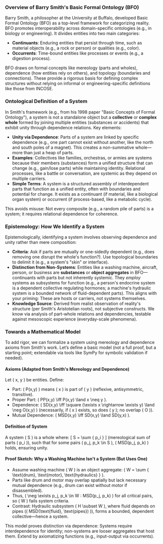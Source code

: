### Overview of Barry Smith's Basic Formal Ontology (BFO)

Barry Smith, a philosopher at the University at Buffalo, developed Basic Formal Ontology (BFO) as a top-level framework for categorizing reality. BFO promotes interoperability across domain-specific ontologies (e.g., in biology or engineering). It divides entities into two main categories:
- **Continuants**: Enduring entities that persist through time, such as material objects (e.g., a rock or person) or qualities (e.g., color).
- **Occurrents**: Time-bound entities like processes or events (e.g., a digestion process).

BFO draws on formal concepts like mereology (parts and wholes), dependence (how entities rely on others), and topology (boundaries and connections). These provide a rigorous basis for defining complex structures without relying on informal or engineering-specific definitions like those from INCOSE.

### Ontological Definition of a System

In Smith's framework (e.g., from his 1998 paper "Basic Concepts of Formal Ontology"), a system is not a standalone object but a **collective** or **complex whole** formed by joining multiple entities (substances or accidents) that exhibit unity through dependence relations. Key elements:
- **Unity via Dependence**: Parts of a system are linked by specific dependence (e.g., one part cannot exist without another, like the north and south poles of a magnet). This creates a non-summative whole—more than just a heap of parts.
- **Examples**: Collectives like families, orchestras, or armies are systems because their members (substances) form a unified structure that can change (e.g., gain/lose parts) while maintaining identity. Relational processes, like a battle or conversation, are systemic as they depend on multiple carriers.
- **Simple Terms**: A system is a structured assembly of interdependent parts that function as a unified entity, often with boundaries and potential for change. It exists as a continuant (if material, like a biological organ system) or occurrent (if process-based, like a metabolic cycle).

This avoids misuse: Not every composite (e.g., a random pile of parts) is a system; it requires relational dependence for coherence.

### Epistemology: How We Identify a System

Epistemologically, identifying a system involves observing dependence and unity rather than mere composition:
- **Criteria**: Ask if parts are mutually or one-sidedly dependent (e.g., does removing one disrupt the whole's function?). Use topological boundaries to delimit it (e.g., a system's "skin" or interface).
- **Distinction from Non-Systems**: Entities like a washing machine, aircraft, person, or business are **substances** or **object aggregates** in BFO—continuants with parts but not inherently systemic. They *employ* systems as subsystems for function (e.g., a person's endocrine system is a dependent collective regulating hormones; a machine's hydraulic system is a bounded network of fluid-dependent parts). This aligns with your priming: These are hosts or carriers, not systems themselves.
- **Knowledge Source**: Derived from realist observation of reality's structure (per Smith's Aristotelian roots), not subjective constructs. We know via analysis of part-whole relations and dependencies, testable against mesoscopic experience (everyday-scale phenomena).

### Towards a Mathematical Model

To add rigor, we can formalize a system using mereology and dependence axioms from Smith's work. Let’s define a basic model (not a full proof, but a starting point; extendable via tools like SymPy for symbolic validation if needed).

#### Axioms (Adapted from Smith's Mereology and Dependence)
Let \( x, y \) be entities. Define:
- Part: \( P(x,y) \) means \( x \) is part of \( y \) (reflexive, antisymmetric, transitive).
- Proper Part: \( PP(x,y) \iff P(x,y) \land x \neq y \).
- Dependence: \( SD(x,y) \iff \square (\exists x \rightarrow \exists y) \land \neg O(x,y) \) (necessarily, if \( x \) exists, so does \( y \); no overlap \( O \)).
- Mutual Dependence: \( MSD(x,y) \iff SD(x,y) \land SD(y,x) \).

#### Definition of System
A system \( S \) is a whole where:
\[ S = \sum \{ p_i \} \] (mereological sum of parts \( p_i \)),
such that for some pairs \( p_j, p_k \in S \), \( MSD(p_j, p_k) \) holds, ensuring unity.

#### Proof Sketch: Why a Washing Machine Isn't a System (But Uses One)
- Assume washing machine \( W \) is an object aggregate: \( W = \sum \{ \text{drum}, \text{motor}, \text{hydraulics} \} \).
- Parts like drum and motor may overlap spatially but lack necessary mutual dependence (e.g., drum can exist without motor if disassembled).
- Thus, \( \neg \exists p_j, p_k \in W : MSD(p_j, p_k) \) for all critical pairs, so \( W \) fails system criteria.
- Contrast: Hydraulic subsystem \( H \subset W \), where fluid depends on pipes (\( MSD(\text{fluid}, \text{pipes}) \)), forms a bounded, dependent collective—hence a system.

This model proves distinction via dependence: Systems require interdependence for identity; non-systems are looser aggregates that host them. Extend by axiomatizing functions (e.g., input-output via occurrents).